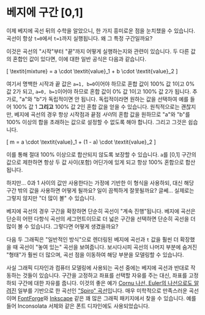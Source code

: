 # 베지에 구간 [0,1]

이제 베지에 곡선 뒤의 수학을 알았으니, 한 가지 흥미로운 점을 눈치챘을 수 있습니다. 곡선이 항상 `t=0`에서 `t=1`까지 실행됩니다. 왜 그 특정 구간일까요?

이것은 곡선의 "시작"부터 "끝"까지 어떻게 실행하는지와 관련이 있습니다. 두 다른 값의 혼합인 값이 있다면, 이에 대한 일반 공식은 다음과 같습니다.

\[
  \textit{mixture} = a \cdot \textit{value}_1 + b \cdot \textit{value}_2
\]

여기서 명백한 시작과 끝 값은 `a=1, b=0`이어야 하므로 혼합 값이 100% 값 1이고 0% 값 2가 되고, `a=0, b=1`이어야 하므로 혼합 값이 0% 값 1이고 100% 값 2가 됩니다. 추가로, "a"와 "b"가 독립적이면 안 됩니다. 독립적이라면 원하는 값을 선택하여 예를 들어 100% 값 1 **그리고** 100% 값 2인 혼합 값을 얻을 수 있습니다. 원칙적으로는 괜찮지만, 베지에 곡선의 경우 항상 시작점과 끝점 *사이*의 혼합 값을 원하므로 "a"와 "b"를 100% 이상의 합을 초래하는 값으로 설정할 수 없도록 해야 합니다. 그리고 그것은 쉽습니다.

\[
  m = a \cdot \textit{value}_1 + (1 - a) \cdot \textit{value}_2
\]

이를 통해 절대 100% 이상으로 합산되지 않도록 보장할 수 있습니다. `a`를 [0,1] 구간의 값으로 제한하면 항상 두 값 사이(포함) 어딘가에 있게 되고 항상 100% 혼합으로 합산됩니다.

하지만... 0과 1 사이의 값만 사용한다는 가정에 기반한 이 형식을 사용하되, 대신 해당 구간 밖의 값을 사용하면 어떻게 될까요? 일이 끔찍하게 잘못될까요? 글쎄... 실제로는 그렇지 않지만 "더 많이 볼" 수 있습니다.

베지에 곡선의 경우 구간을 확장하면 단순히 곡선이 "계속 진행"됩니다. 베지에 곡선은 단순히 어떤 다항식 곡선의 세그먼트이므로 더 넓은 구간을 선택하면 단순히 곡선을 더 많이 볼 수 있습니다. 그렇다면 어떻게 생겼을까요?

다음 두 그래픽은 "일반적인 방식"으로 렌더링된 베지에 곡선과 `t` 값을 훨씬 더 확장했을 때 곡선이 "놓여 있는" 곡선을 보여줍니다. 보시다시피 곡선의 나머지 부분에 숨겨진 "형태"가 훨씬 더 많으며, 곡선 점을 이동하여 해당 부분을 모델링할 수 있습니다.

<div class="figure">
<graphics-element title="2차 무한 구간 베지에 곡선" src="./extended.js" data-type="quadratic"></graphics-element>
<graphics-element title="3차 무한 구간 베지에 곡선" src="./extended.js" data-type="cubic"></graphics-element>
</div>

사실 그래픽 디자인과 컴퓨터 모델링에 사용되는 곡선 중에는 베지에 곡선과 반대로 작동하는 것들이 있습니다. 구간을 고정하고 좌표를 선택할 자유를 주는 대신, 좌표를 고정하되 구간에 대한 자유를 줍니다. 이것의 좋은 예가 [Cornu 나선, Euler의 나선으로도 알려진](https://en.wikipedia.org/wiki/Euler_spiral) 일부를 기반으로 한 곡선인 ["Spiro" 곡선](https://levien.com/phd/phd.html)입니다. 매우 미학적으로 만족스러운 곡선이며 [FontForge](https://fontforge.org/en-US/)와 [Inkscape](https://inkscape.org) 같은 꽤 많은 그래픽 패키지에서 찾을 수 있습니다. 예를 들어 Inconsolata 서체와 같은 폰트 디자인에도 사용되었습니다.
